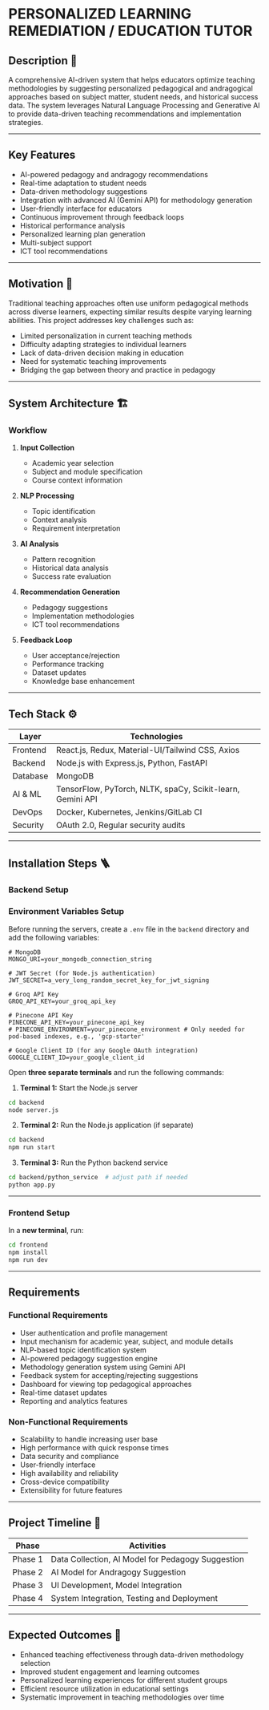 
# PERSONALIZED LEARNING REMEDIATION / EDUCATION TUTOR

## Description 📝  
A comprehensive AI-driven system that helps educators optimize teaching methodologies by suggesting personalized pedagogical and andragogical approaches based on subject matter, student needs, and historical success data. The system leverages Natural Language Processing and Generative AI to provide data-driven teaching recommendations and implementation strategies.

---

## Key Features  
- AI-powered pedagogy and andragogy recommendations  
- Real-time adaptation to student needs  
- Data-driven methodology suggestions  
- Integration with advanced AI (Gemini API) for methodology generation  
- User-friendly interface for educators  
- Continuous improvement through feedback loops  
- Historical performance analysis  
- Personalized learning plan generation  
- Multi-subject support  
- ICT tool recommendations  

---

## Motivation 🎯  
Traditional teaching approaches often use uniform pedagogical methods across diverse learners, expecting similar results despite varying learning abilities. This project addresses key challenges such as:  
- Limited personalization in current teaching methods  
- Difficulty adapting strategies to individual learners  
- Lack of data-driven decision making in education  
- Need for systematic teaching improvements  
- Bridging the gap between theory and practice in pedagogy  

---

## System Architecture 🏗️  

### Workflow  
1. **Input Collection**  
   - Academic year selection  
   - Subject and module specification  
   - Course context information  

2. **NLP Processing**  
   - Topic identification  
   - Context analysis  
   - Requirement interpretation  

3. **AI Analysis**  
   - Pattern recognition  
   - Historical data analysis  
   - Success rate evaluation  

4. **Recommendation Generation**  
   - Pedagogy suggestions  
   - Implementation methodologies  
   - ICT tool recommendations  

5. **Feedback Loop**  
   - User acceptance/rejection  
   - Performance tracking  
   - Dataset updates  
   - Knowledge base enhancement  

---

## Tech Stack ⚙️

| Layer       | Technologies                             |
|-------------|----------------------------------------|
| Frontend    | React.js, Redux, Material-UI/Tailwind CSS, Axios  |
| Backend     | Node.js with Express.js, Python, FastAPI            |
| Database    | MongoDB                                 |
| AI & ML     | TensorFlow, PyTorch, NLTK, spaCy, Scikit-learn, Gemini API  |
| DevOps      | Docker, Kubernetes, Jenkins/GitLab CI   |
| Security    | OAuth 2.0, Regular security audits      |

---

## Installation Steps 🪜  

### Backend Setup  

### Environment Variables Setup  
Before running the servers, create a `.env` file in the `backend` directory and add the following variables:

```env
# MongoDB
MONGO_URI=your_mongodb_connection_string

# JWT Secret (for Node.js authentication)
JWT_SECRET=a_very_long_random_secret_key_for_jwt_signing

# Groq API Key
GROQ_API_KEY=your_groq_api_key

# Pinecone API Key
PINECONE_API_KEY=your_pinecone_api_key
# PINECONE_ENVIRONMENT=your_pinecone_environment # Only needed for pod-based indexes, e.g., 'gcp-starter'

# Google Client ID (for any Google OAuth integration)
GOOGLE_CLIENT_ID=your_google_client_id
```

Open **three separate terminals** and run the following commands:

1. **Terminal 1:** Start the Node.js server  
```bash
cd backend  
node server.js  
```

2. **Terminal 2:** Run the Node.js application (if separate)  
```bash
cd backend  
npm run start  
```

3. **Terminal 3:** Run the Python backend service  
```bash
cd backend/python_service  # adjust path if needed  
python app.py  
```

---

### Frontend Setup  
In a **new terminal**, run:  
```bash
cd frontend  
npm install  
npm run dev  
```

---

## Requirements  

### Functional Requirements  
- User authentication and profile management  
- Input mechanism for academic year, subject, and module details  
- NLP-based topic identification system  
- AI-powered pedagogy suggestion engine  
- Methodology generation system using Gemini API  
- Feedback system for accepting/rejecting suggestions  
- Dashboard for viewing top pedagogical approaches  
- Real-time dataset updates  
- Reporting and analytics features  

### Non-Functional Requirements  
- Scalability to handle increasing user base  
- High performance with quick response times  
- Data security and compliance  
- User-friendly interface  
- High availability and reliability  
- Cross-device compatibility  
- Extensibility for future features  

---

## Project Timeline 📅  

| Phase     | Activities                          |
|-----------|-----------------------------------|
| Phase 1   | Data Collection, AI Model for Pedagogy Suggestion  |
| Phase 2   | AI Model for Andragogy Suggestion  |
| Phase 3   | UI Development, Model Integration  |
| Phase 4   | System Integration, Testing and Deployment |

---

## Expected Outcomes 🎯  
- Enhanced teaching effectiveness through data-driven methodology selection  
- Improved student engagement and learning outcomes  
- Personalized learning experiences for different student groups  
- Efficient resource utilization in educational settings  
- Systematic improvement in teaching methodologies over time  
